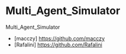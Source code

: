 # Multi_Agent_Simulator
Multi_Agent_Simulator
* [macczy] https://github.com/macczy
* [Rafalini]  https://github.com/Rafalini
